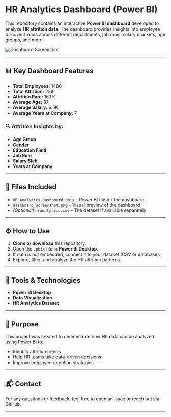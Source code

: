 # HR Analytics Dashboard (Power BI)

This repository contains an interactive **Power BI dashboard** developed to analyze **HR attrition data**. The dashboard provides insights into employee turnover trends across different departments, job roles, salary brackets, age groups, and more.

![Dashboard Screenshot](dashboard_screenshot.png)

---

## 📊 Key Dashboard Features

- **Total Employees:** 1480  
- **Total Attrition:** 238  
- **Attrition Rate:** 16.1%  
- **Average Age:** 37  
- **Average Salary:** 6.5K  
- **Average Years at Company:** 7  

### 🔍 Attrition Insights by:
- **Age Group**  
- **Gender**  
- **Education Field**  
- **Job Role**  
- **Salary Slab**  
- **Years at Company**

---

## 📁 Files Included

- `HR_Analytics_Dashboard.pbix` – Power BI file for the dashboard  
- `dashboard_screenshot.png` – Visual preview of the dashboard  
- *(Optional)* `hranalytics.csv` – The dataset if available separately  

---

## ⚙️ How to Use

1. **Clone or download** this repository.
2. Open the `.pbix` file in **Power BI Desktop**.
3. If data is not embedded, connect it to your dataset (CSV or database).
4. Explore, filter, and analyze the HR attrition patterns.

---

## 🧰 Tools & Technologies

- **Power BI Desktop**  
- **Data Visualization**  
- **HR Analytics Dataset**  

---

## 📌 Purpose

This project was created to demonstrate how HR data can be analyzed using Power BI to:
- Identify attrition trends
- Help HR teams take data-driven decisions
- Improve employee retention strategies

---

## 📬 Contact

For any questions or feedback, feel free to open an issue or reach out via GitHub.

---

